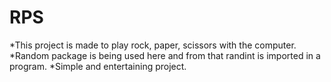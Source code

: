 # RPS
*This project is made to play rock, paper, scissors with the computer.
*Random package is being used here and from that randint is imported in a program.
*Simple and entertaining project.

